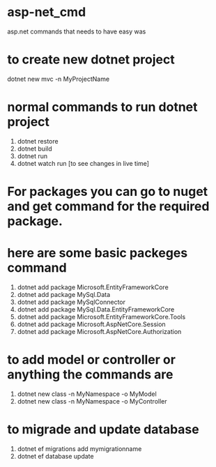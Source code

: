 # asp-net_cmd
asp.net commands that needs to have easy was

# to create new dotnet project
dotnet new mvc -n MyProjectName
# normal commands to run dotnet project
1. dotnet restore
2. dotnet build
3. dotnet run
4. dotnet watch run [to see changes in live time]
# For packages you can go to nuget and get command for the required package.
# here are some basic packeges command
1. dotnet add package Microsoft.EntityFrameworkCore
2. dotnet add package MySql.Data
3. dotnet add package MySqlConnector
4. dotnet add package MySql.Data.EntityFrameworkCore
5. dotnet add package Microsoft.EntityFrameworkCore.Tools
6. dotnet add package Microsoft.AspNetCore.Session
7. dotnet add package Microsoft.AspNetCore.Authorization
# to add model or controller or anything the commands are 
1. dotnet new class -n MyNamespace -o MyModel
2. dotnet new class -n MyNamespace -o MyController

# to migrade and update database
1. dotnet ef migrations add mymigrationname
2. dotnet ef database update
